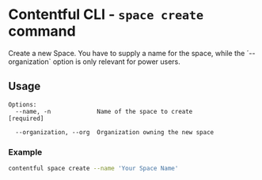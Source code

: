 # Contentful CLI - `space create` command

Create a new Space. You have to supply a name for the space, while the ´--organization`
option is only relevant for power users.

## Usage
```
Options:
  --name, -n             Name of the space to create                  [required]

  --organization, --org  Organization owning the new space
```

### Example
```sh
contentful space create --name 'Your Space Name'
```
